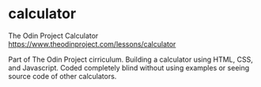# calculator

The Odin Project Calculator
https://www.theodinproject.com/lessons/calculator

Part of The Odin Project cirriculum.  Building a calculator using HTML, CSS, and Javascript.
Coded completely blind without using examples or seeing source code of other calculators.
